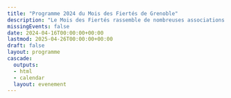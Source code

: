 ```yaml
---
title: "Programme 2024 du Mois des Fiertés de Grenoble"
description: "Le Mois des Fiertés rassemble de nombreuses associations LGBTQIA+ de Grenoble autour de quatre semaines d'événements organisés par et pour les personnes LGBTQIA+ et leurs allié·es. Ainsi, nous vous proposons des évènements riches en couleur deux semaines avant la marche du premier Juin, et deux semaines après! 🏳️‍🌈  Programme en construction 🏗️."
missingEvents: false
date: 2024-04-16T00:00:00+00:00
lastmod: 2025-04-26T00:00:00+00:00
draft: false
layout: programme
cascade:
  outputs:
  - html
  - calendar
  layout: evenement
---
```


